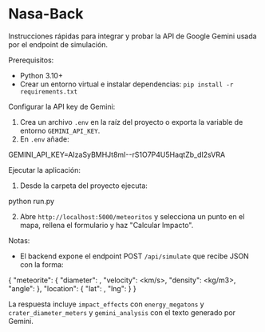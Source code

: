 # Nasa-Back

Instrucciones rápidas para integrar y probar la API de Google Gemini usada por el endpoint de simulación.

Prerequisitos:
- Python 3.10+
- Crear un entorno virtual e instalar dependencias: `pip install -r requirements.txt`

Configurar la API key de Gemini:
1. Crea un archivo `.env` en la raíz del proyecto o exporta la variable de entorno `GEMINI_API_KEY`.
2. En `.env` añade:

GEMINI_API_KEY=AIzaSyBMHJt8mI--rS1O7P4U5HaqtZb_dI2sVRA

Ejecutar la aplicación:
1. Desde la carpeta del proyecto ejecuta:

python run.py

2. Abre `http://localhost:5000/meteoritos` y selecciona un punto en el mapa, rellena el formulario y haz "Calcular Impacto".

Notas:
- El backend expone el endpoint POST `/api/simulate` que recibe JSON con la forma:

{
	"meteorite": { "diameter": <m>, "velocity": <km/s>, "density": <kg/m3>, "angle": <deg> },
	"location": { "lat": <float>, "lng": <float> }
}

La respuesta incluye `impact_effects` con `energy_megatons` y `crater_diameter_meters` y `gemini_analysis` con el texto generado por Gemini.
